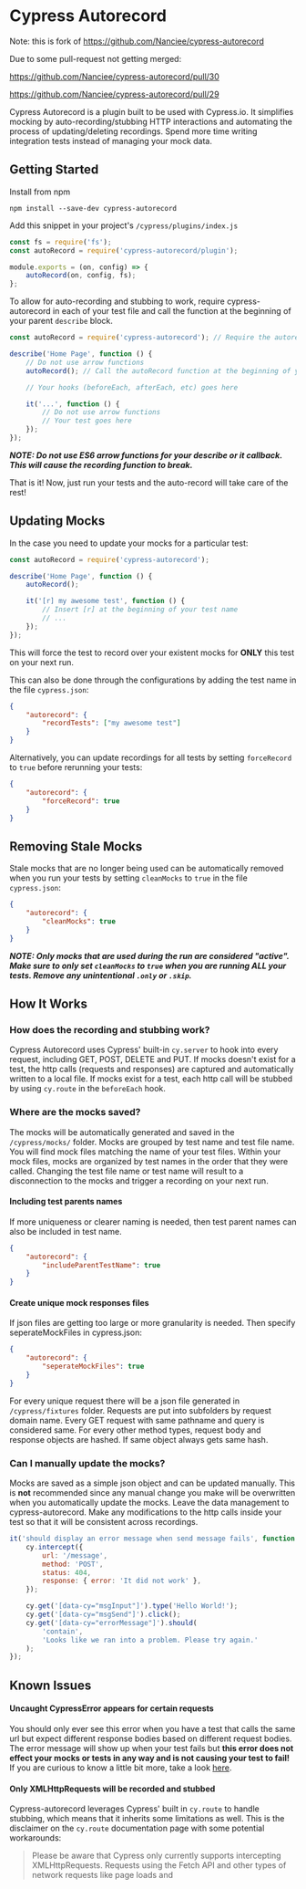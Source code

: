 # Cypress Autorecord

Note: this is fork of https://github.com/Nanciee/cypress-autorecord

Due to some pull-request not getting merged:

https://github.com/Nanciee/cypress-autorecord/pull/30

https://github.com/Nanciee/cypress-autorecord/pull/29

Cypress Autorecord is a plugin built to be used with Cypress.io. It simplifies mocking by auto-recording/stubbing HTTP interactions and automating the process of updating/deleting recordings. Spend more time writing integration tests instead of managing your mock data.

## Getting Started

Install from npm

```
npm install --save-dev cypress-autorecord
```

Add this snippet in your project's `/cypress/plugins/index.js`

```js
const fs = require('fs');
const autoRecord = require('cypress-autorecord/plugin');

module.exports = (on, config) => {
    autoRecord(on, config, fs);
};
```

To allow for auto-recording and stubbing to work, require cypress-autorecord in each of your test file and call the function at the beginning of your parent `describe` block.

```js
const autoRecord = require('cypress-autorecord'); // Require the autorecord function

describe('Home Page', function () {
    // Do not use arrow functions
    autoRecord(); // Call the autoRecord function at the beginning of your describe block

    // Your hooks (beforeEach, afterEach, etc) goes here

    it('...', function () {
        // Do not use arrow functions
        // Your test goes here
    });
});
```

**_NOTE: Do not use ES6 arrow functions for your describe or it callback. This will cause the recording function to break._**

That is it! Now, just run your tests and the auto-record will take care of the rest!

## Updating Mocks

In the case you need to update your mocks for a particular test:

```js
const autoRecord = require('cypress-autorecord');

describe('Home Page', function () {
    autoRecord();

    it('[r] my awesome test', function () {
        // Insert [r] at the beginning of your test name
        // ...
    });
});
```

This will force the test to record over your existent mocks for **ONLY** this test on your next run.

This can also be done through the configurations by adding the test name in the file `cypress.json`:

```json
{
    "autorecord": {
        "recordTests": ["my awesome test"]
    }
}
```

Alternatively, you can update recordings for all tests by setting `forceRecord` to `true` before rerunning your tests:

```json
{
    "autorecord": {
        "forceRecord": true
    }
}
```

## Removing Stale Mocks

Stale mocks that are no longer being used can be automatically removed when you run your tests by setting `cleanMocks` to `true` in the file `cypress.json`:

```json
{
    "autorecord": {
        "cleanMocks": true
    }
}
```

**_NOTE: Only mocks that are used during the run are considered "active". Make sure to only set `cleanMocks` to `true` when you are running ALL your tests. Remove any unintentional `.only` or `.skip`._**

## How It Works

### How does the recording and stubbing work?

Cypress Autorecord uses Cypress' built-in `cy.server` to hook into every request, including GET, POST, DELETE and PUT. If mocks doesn't exist for a test, the http calls (requests and responses) are captured and automatically written to a local file. If mocks exist for a test, each http call will be stubbed by using `cy.route` in the `beforeEach` hook.

### Where are the mocks saved?

The mocks will be automatically generated and saved in the `/cypress/mocks/` folder. Mocks are grouped by test name and test file name. You will find mock files matching the name of your test files. Within your mock files, mocks are organized by test names in the order that they were called. Changing the test file name or test name will result to a disconnection to the mocks and trigger a recording on your next run.

#### Including test parents names

If more uniqueness or clearer naming is needed, then test parent names can also be included in test name.

```json
{
    "autorecord": {
        "includeParentTestName": true
    }
}
```

#### Create unique mock responses files

If json files are getting too large or more granularity is needed. Then specify seperateMockFiles in cypress.json:

```json
{
    "autorecord": {
        "seperateMockFiles": true
    }
}
```

For every unique request there will be a json file generated in `/cypress/fixtures` folder. Requests are put into subfolders by request domain name. Every GET request with same pathname and query is considered same. For every other method types, request body and response objects are hashed. If same object always gets same hash.

### Can I manually update the mocks?

Mocks are saved as a simple json object and can be updated manually. This is **not** recommended since any manual change you make will be overwritten when you automatically update the mocks. Leave the data management to cypress-autorecord. Make any modifications to the http calls inside your test so that it will be consistent across recordings.

```js
it('should display an error message when send message fails', function () {
    cy.intercept({
        url: '/message',
        method: 'POST',
        status: 404,
        response: { error: 'It did not work' },
    });

    cy.get('[data-cy="msgInput"]').type('Hello World!');
    cy.get('[data-cy="msgSend"]').click();
    cy.get('[data-cy="errorMessage"]').should(
        'contain',
        'Looks like we ran into a problem. Please try again.'
    );
});
```

## Known Issues

#### Uncaught CypressError appears for certain requests

You should only ever see this error when you have a test that calls the same url but expect different response bodies based on different request bodies. The error message will show up when your test fails but **this error does not effect your mocks or tests in any way and is not causing your test to fail!** If you are curious to know a little bit more, take a look [here](https://github.com/Nanciee/cypress-autorecord/issues/5#issuecomment-508616149).

#### Only XMLHttpRequests will be recorded and stubbed

Cypress-autorecord leverages Cypress' built in `cy.route` to handle stubbing, which means that it inherits some limitations as well. This is the disclaimer on the `cy.route` documentation page with some potential workarounds:

> Please be aware that Cypress only currently supports intercepting XMLHttpRequests. Requests using the Fetch API and other types of network requests like page loads and <script> tags will not be intercepted or visible in the Command Log. See [#95](https://github.com/cypress-io/cypress/issues/95) for more details and temporary workarounds.

## Contributions

I would really appreciate any help with bug fixes or any new features you think might be relevant! Feel free to submit a PR!
